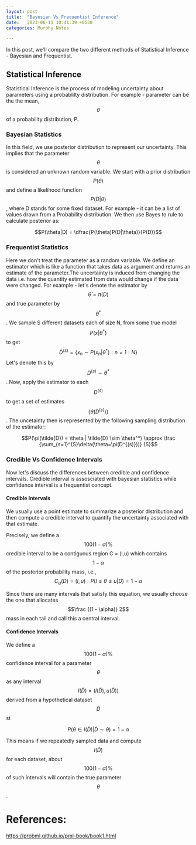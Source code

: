```yaml
---
layout: post
title:  "Bayesian Vs Frequentist Inference"
date:   2023-06-11 10:41:39 +0530
categories: Murphy Notes

---
```


In this post, we'll compare the two different methods of Statistical Inference - Bayesian and Frequentist.

## Statistical Inference

Statistical Inference is the process of modeling uncertainty about parameters using a probablilty distribution.
For example - parameter can be the the mean, $$\theta$$ of a probability distribution, P.

### Bayesian Statistics

In this field, we use posterior distribution to represent our uncertainty.
This implies that the parameter $$\theta$$ is considered an unknown random variable. We start with a prior distribution $$P(\theta)$$ and define a likelihood function $$P(D|\theta)$$, where D stands for some fixed dataset. For example - it can be a list of values drawn from a Probability distribution.
We then use Bayes to rule to calculate posterior as:

$$P(\theta|D) = \dfrac{P(\theta)P(D|\theta)}{P(D)}$$ 

### Frequentist Statistics

Here we don't treat the parameter as a random variable. 
We define an estimator which is like a function that takes data as argument and returns an estimate of the parameter.The uncertainty is induced from changing the data i.e. how the quantity estimated from data would change if the data were changed.
For example - let's denote the estimator by $$\hat{\theta} = \pi(D)$$ and true parameter by $$\theta^*$$.
We sample S different datasets each of size N, from some true model $$P(x|\theta^*)$$ to get
$$\tilde{D}^{(s)} = \{x_n \sim P(x_n|\theta^*) : n = 1 : N\} $$
Let's denote this by $$D^{(s)} \sim \theta^*$$. Now, apply the estimator to each $$D^{(s)}$$ to get a set of estimates $$\{\hat{\theta}(D^{(s)})\}$$.
The uncetainty then is represented by the following sampling distribution of the estimator:

$$P(\pi(\tilde{D}) = \theta | \tilde{D} \sim \theta^*) \approx \frac {\sum_{s=1}^{S}\delta(\theta=\pi(D^{(s)}))} {S}$$


### Credible Vs Confidence Intervals

Now let's discuss the differences between credible and confidence intervals. Credible interval is assosciated with bayesian statistics while confidence interval is a frequentist concept.

#### Credible Intervals

We usually use a point estimate to summarize a posterior distribution and then compute a credible interval to quantify the uncertainty associated with that estimate.

Precisely, we define a $$100(1-\alpha)\%$$ credible interval to be a contiguous region C = (l,u) which contains $$1-\alpha$$ of the posterior probability mass, i.e.,
$$C_\alpha(D) = (l,u): P(l \le \theta \le u | D) = 1 - \alpha$$

Since there are many intervals that satisfy this equation, we usually choose the one that allocates $$\frac {(1 - \alpha)} 2$$ mass in each tail and call this a central interval.

#### Confidence Intervals

We define a $$100(1 - \alpha)\%$$ confidence interval for a parameter $$\theta$$ as any interval $$I(\tilde{D}) = (l(\tilde{D}), u(\tilde{D}))$$ derived from a hypothetical dataset $$\tilde{D}$$ st

$$P(\theta \in I(\tilde{D}) |  \tilde{D} \sim \theta) = 1 - \alpha $$

This means if we repeatedly sampled data and compute $$I(\tilde{D})$$ for each dataset, about $$100(1-\alpha)\%$$  of such intervals will contain the true parameter $$\theta$$.


References:
==
https://probml.github.io/pml-book/book1.html

